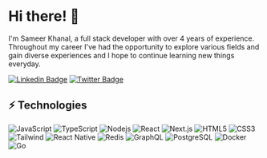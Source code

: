 # Hi there! 👋

I'm Sameer Khanal, a full stack developer with over 4 years of experience. Throughout my career I've had the opportunity to explore various fields and gain diverse experiences and I hope to continue learning new things everyday.
<br />

[![Linkedin Badge](https://img.shields.io/badge/-sameer_khanal-0077B5?style=for-the-badge&logo=Linkedin&logoColor=white&link=https://https://www.linkedin.com/in/sameer-khanal-6452a5200/)](https://www.linkedin.com/in/sameer-khanal-6452a5200/)
[![Twitter Badge](https://img.shields.io/badge/-Sameer_Khanal-1DA1F2?style=for-the-badge&logo=twitter&logoColor=white&link=https://twitter.com/SameerKhanal6/)](https://twitter.com/SameerKhanal6)

## ⚡ Technologies

![JavaScript](https://img.shields.io/badge/JavaScript-F7DF1E?style=for-the-badge&logo=javascript&logoColor=black)
![TypeScript](https://img.shields.io/badge/TypeScript-007ACC?style=for-the-badge&logo=typescript&logoColor=white)
![Nodejs](https://img.shields.io/badge/Node.js-43853D?style=for-the-badge&logo=node.js&logoColor=white)
![React](https://img.shields.io/badge/React-20232A?style=for-the-badge&logo=react&logoColor=61DAFB)
![Next.js](https://img.shields.io/badge/Next.js-black?style=for-the-badge&logo=next.js&logoColor=white)
![HTML5](https://img.shields.io/badge/-HTML5-E34F26?style=for-the-badge&logo=html5&logoColor=white)
![CSS3](https://img.shields.io/badge/-CSS3-1572B6?style=for-the-badge&logo=css3)
![Tailwind](https://img.shields.io/badge/Tailwind-38B2AC?style=for-the-badge&logo=tailwind-css&logoColor=white)
![React Native](https://img.shields.io/badge/React_Native-20232A?style=for-the-badge&logo=react&logoColor=61DAFB)
![Redis](https://img.shields.io/badge/redis-%23DD0031.svg?&style=for-the-badge&logo=redis&logoColor=white)
![GraphQL](https://img.shields.io/badge/-GraphQL-E10098?style=for-the-badge&logo=graphql)
![PostgreSQL](https://img.shields.io/badge/PostgreSQL-316192?style=for-the-badge&logo=postgresql&logoColor=white)
![Docker](https://img.shields.io/badge/-Docker-black?style=for-the-badge&logo=docker)
![Go](https://img.shields.io/badge/Go?style=for-the-badge&logo=docker)


